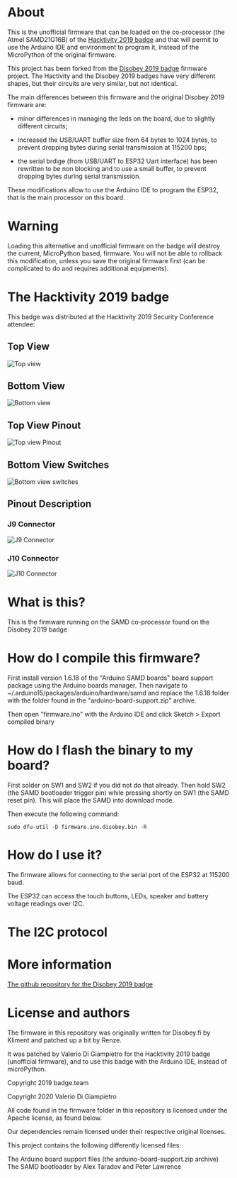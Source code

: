 # About

This is the unofficial firmware that can be loaded on the co-processor
(the Atmel SAMD21G16B) of the
[Hacktivity 2019 badge](https://hacktivity.com/index.php/badge/) and
that will permit to use the Arduino IDE and environment to program it,
instead of the MicroPython of the original firmware.

This project has been forked from the
[Disobey 2019 badge](https://github.com/badgeteam/disobey-2019-samd-firmware)
firmware project. The Hactivity and the Disobey 2019 badges have very
different shapes, but their circuits are very similar, but not
identical.

The main differences between this firmware and the original Disobey
2019 firmware are:

- minor differences in managing the leds on the board, due to slightly
  different circuits;

- increased the USB/UART buffer size from 64 bytes to 1024 bytes, to
  prevent dropping bytes during serial transmission at 115200 bps;

- the serial brdige (from USB/UART to ESP32 Uart interface) has been
  rewritten to be non blocking and to use a small buffer, to prevent
  dropping bytes during serial transmission.

These modifications allow to use the Arduino IDE to program the ESP32,
that is the main processor on this board.

# Warning

Loading this alternative and unofficial firmware on the badge will
destroy the current, MicroPython based, firmware. You will not be able
to rollback this modification, unless you save the original firmware
first (can be complicated to do and requires additional equipments).

# The Hacktivity 2019 badge

This badge was distributed at the Hacktivity 2019 Security Conference attendee:

## Top View

![Top view](./images/badge-fron-03.jpg)

## Bottom View

![Bottom view](./images/badge-retro-03.jpg)

## Top View Pinout

![Top view Pinout](./images/badge-pinout.png)

## Bottom View Switches

![Bottom view switches](./images/layout-bottom-switches.png)

## Pinout Description

### J9 Connector

![J9 Connector](./images/j9-pinout.png)

### J10 Connector

![J10 Connector](./images/j10-pinout.png)


# What is this?
This is the firmware running on the SAMD co-processor found on the Disobey 2019 badge

# How do I compile this firmware?
First install version 1.6.18 of the "Arduino SAMD boards" board support package using the Arduino boards manager.
Then navigate to ~/.arduino15/packages/arduino/hardware/samd and replace the 1.6.18 folder with the folder found in the "arduino-board-support.zip" archive.

Then open "firmware.ino" with the Arduino IDE and click Sketch > Export compiled binary

# How do I flash the binary to my board?
First solder on SW1 and SW2 if you did not do that already.
Then hold SW2 (the SAMD bootloader trigger pin) while pressing shortly on SW1 (the SAMD reset pin).
This will place the SAMD into download mode.

Then execute the following command:

```
sudo dfu-util -D firmware.ino.disobey.bin -R
```

# How do I use it?

The firmware allows for connecting to the serial port of the ESP32 at 115200 baud.

The ESP32 can access the touch buttons, LEDs, speaker and battery voltage readings over I2C.

# The I2C protocol



# More information
[The github repository for the Disobey 2019 badge](https://github.com/disobeyfi/badge-2019)

# License and authors

The firmware in this repository was originally written for Disobey.fi by Kliment and patched up a bit by Renze.

It was patched by Valerio Di Giampietro for the Hacktivity 2019 badge (unofficial firmware), and to use this badge with the Arduino IDE, instead of microPython.

Copyright 2019 badge.team

Copyright 2020 Valerio Di Giampietro

All code found in the firmware folder in this repository is licensed under the Apache license,
as found below.

Our dependencies remain licensed under their respective original licenses.

This project contains the following differently licensed files:

The Arduino board support files (the arduino-board-support.zip archive)
The SAMD bootloader by Alex Taradov and Peter Lawrence
